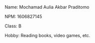 Name: Mochamad Aulia Akbar Praditomo

NPM: 1606827145

Class: B

Hobby: Reading books, video games, etc.